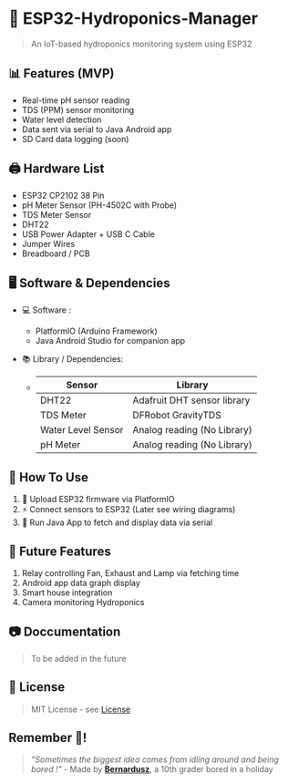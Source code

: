# 🌱 ESP32-Hydroponics-Manager

> An IoT-based hydroponics monitoring system using ESP32

## 📊 Features (MVP)
- Real-time pH sensor reading
- TDS (PPM) sensor monitoring
- Water level detection
- Data sent via serial to Java Android app
- SD Card data logging (soon)

## 🖨 Hardware List 
- ESP32 CP2102 38 Pin
- pH Meter Sensor (PH-4502C with Probe)
- TDS Meter Sensor
- DHT22
- USB Power Adapter + USB C Cable
- Jumper Wires
- Breadboard / PCB

## 🖥 Software & Dependencies
- 💻 Software :
  - PlatformIO (Arduino Framework)
  - Java Android Studio for companion app
  
- 📚 Library / Dependencies:
  - | Sensor        | Library       |
    | ------------- | ------------- |
    | DHT22  | Adafruit DHT sensor library|
    | TDS Meter  | DFRobot GravityTDS  |
    | Water Level Sensor | Analog reading (No Library)|
    | pH Meter | Analog reading (No Library) |

## 🚀 How To Use
1. 📩 Upload ESP32 firmware via PlatformIO
2. ⚡ Connect sensors to ESP32 (Later see wiring diagrams)
3. 📲 Run Java App to fetch and display data via serial

## 🌟 Future Features
1. Relay controlling Fan, Exhaust and Lamp via fetching time
2. Android app data graph display
3. Smart house integration
4. Camera monitoring Hydroponics

## 📷 Doccumentation
> To be added in the future

## 📃 License 
> MIT License - see [License](LICENSE)

## Remember 🌠!
> *"Sometimes the biggest idea comes from idling around and being bored !"* - Made by [**Bernardusz**](https://github.com/Bernardusz), a 10th grader bored in a holiday
